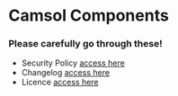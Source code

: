# Camsol Components

### Please carefully go through these!
- Security Policy [access here](https://github.com/World-Charity-Tour/camsol-components/blob/main/SECURITY.md)
- Changelog [access here](https://github.com/World-Charity-Tour/camsol-components/blob/main/CHANGELOG.md)
- Licence [access here](https://github.com/World-Charity-Tour/camsol-components/blob/main/LICENSE.md)
